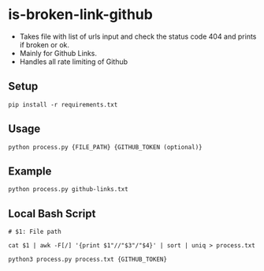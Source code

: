 # is-broken-link-github

- Takes file with list of urls input and check the status code 404 and prints if broken or ok.
- Mainly for Github Links.
- Handles all rate limiting of Github


## Setup

```
pip install -r requirements.txt
```

## Usage

```
python process.py {FILE_PATH} {GITHUB_TOKEN (optional)}
```

## Example

```
python process.py github-links.txt
```

## Local Bash Script

```
# $1: File path

cat $1 | awk -F[/] '{print $1"//"$3"/"$4}' | sort | uniq > process.txt

python3 process.py process.txt {GITHUB_TOKEN}
```
